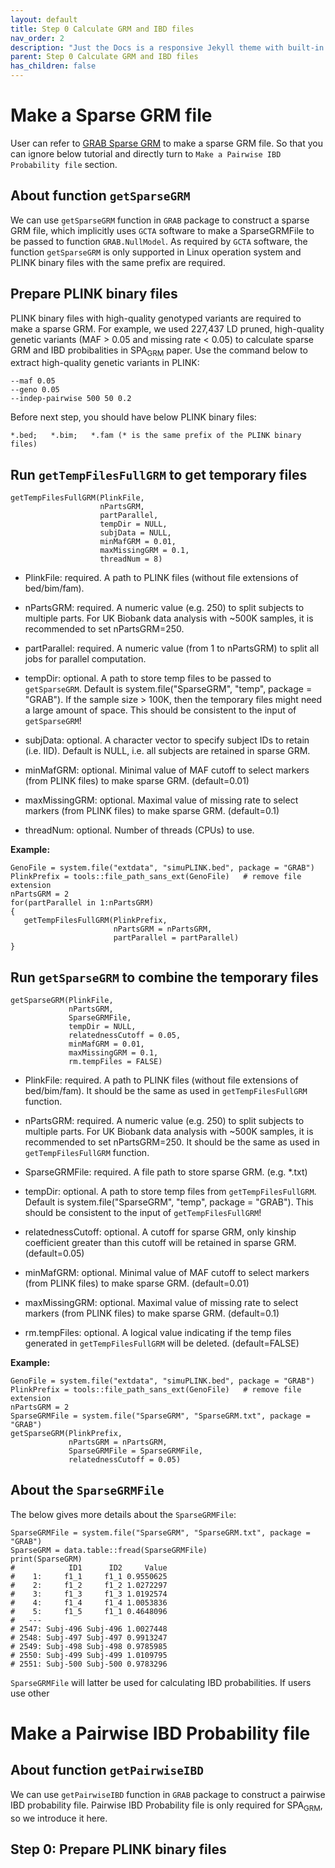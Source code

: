 ```yaml
---
layout: default
title: Step 0 Calculate GRM and IBD files
nav_order: 2
description: "Just the Docs is a responsive Jekyll theme with built-in search that is easily customizable and hosted on GitHub Pages."
parent: Step 0 Calculate GRM and IBD files
has_children: false
---
```


# Make a Sparse GRM file

User can refer to [GRAB Sparse GRM](https://wenjianbi.github.io/grab.github.io/docs/GRM_sparse.html) to make a sparse GRM file. So that you can ignore below tutorial and directly turn to ```Make a Pairwise IBD Probability file``` section.

## About function ```getSparseGRM```

We can use  ```getSparseGRM``` function in ```GRAB``` package to construct a sparse GRM file, which implicitly uses ```GCTA``` software to make a SparseGRMFile to be passed to function ```GRAB.NullModel```. As required by ```GCTA``` software, the function ```getSparseGRM``` is only supported in Linux operation system and PLINK binary files with the same prefix are required.

## Prepare PLINK binary files

PLINK binary files with high-quality genotyped variants are required to make a sparse GRM. For example, we used 227,437 LD pruned, high-quality genetic variants (MAF > 0.05 and missing rate < 0.05) to calculate sparse GRM and IBD probibalities in SPA<sub>GRM</sub> paper. Use the command below to extract high-quality genetic variants in PLINK:

```
--maf 0.05
--geno 0.05
--indep-pairwise 500 50 0.2
```

Before next step, you should have below PLINK binary files:
```
*.bed;   *.bim;   *.fam (* is the same prefix of the PLINK binary files)
```

## Run ```getTempFilesFullGRM``` to get temporary files

```
getTempFilesFullGRM(PlinkFile,
                    nPartsGRM,
                    partParallel,
                    tempDir = NULL,
                    subjData = NULL,
                    minMafGRM = 0.01,
                    maxMissingGRM = 0.1,
                    threadNum = 8)
```

- PlinkFile: required. A path to PLINK files (without file extensions of bed/bim/fam).

- nPartsGRM: required. A numeric value (e.g. 250) to split subjects to multiple parts. For UK Biobank data analysis with ~500K samples, it is recommended to set nPartsGRM=250.

- partParallel: required. A numeric value (from 1 to nPartsGRM) to split all jobs for parallel computation.

- tempDir: optional. A path to store temp files to be passed to ```getSparseGRM```. Default is system.file("SparseGRM", "temp", package = "GRAB"). If the sample size > 100K, then the temporary files might need a large amount of space. This should be consistent to the input of ```getSparseGRM```!

- subjData: optional. A character vector to specify subject IDs to retain (i.e. IID). Default is NULL, i.e. all subjects are retained in sparse GRM.

- minMafGRM: optional. Minimal value of MAF cutoff to select markers (from PLINK files) to make sparse GRM. (default=0.01)

- maxMissingGRM: optional. Maximal value of missing rate to select markers (from PLINK files) to make sparse GRM. (default=0.1)

- threadNum: optional. Number of threads (CPUs) to use.

**Example:**

```
GenoFile = system.file("extdata", "simuPLINK.bed", package = "GRAB")
PlinkPrefix = tools::file_path_sans_ext(GenoFile)   # remove file extension
nPartsGRM = 2
for(partParallel in 1:nPartsGRM)
{
   getTempFilesFullGRM(PlinkPrefix, 
                       nPartsGRM = nPartsGRM, 
                       partParallel = partParallel)
}
```

## Run ```getSparseGRM``` to combine the temporary files

```
getSparseGRM(PlinkFile,
             nPartsGRM,
             SparseGRMFile,
             tempDir = NULL,
             relatednessCutoff = 0.05,
             minMafGRM = 0.01,
             maxMissingGRM = 0.1,
             rm.tempFiles = FALSE)
```

- PlinkFile: required. A path to PLINK files (without file extensions of bed/bim/fam). It should be the same as used in ```getTempFilesFullGRM``` function.

- nPartsGRM: required. A numeric value (e.g. 250) to split subjects to multiple parts. For UK Biobank data analysis with ~500K samples, it is recommended to set nPartsGRM=250. It should be the same as used in ```getTempFilesFullGRM``` function.

- SparseGRMFile: required. A file path to store sparse GRM. (e.g. *.txt)

- tempDir: optional. A path to store temp files from ```getTempFilesFullGRM```. Default is system.file("SparseGRM", "temp", package = "GRAB"). This should be consistent to the input of ```getTempFilesFullGRM```!

- relatednessCutoff: optional. A cutoff for sparse GRM, only kinship coefficient greater than this cutoff will be retained in sparse GRM. (default=0.05)

- minMafGRM: optional. Minimal value of MAF cutoff to select markers (from PLINK files) to make sparse GRM. (default=0.01)

- maxMissingGRM: optional. Maximal value of missing rate to select markers (from PLINK files) to make sparse GRM. (default=0.1)

- rm.tempFiles: optional. A logical value indicating if the temp files generated in ```getTempFilesFullGRM``` will be deleted. (default=FALSE)

**Example:**

```
GenoFile = system.file("extdata", "simuPLINK.bed", package = "GRAB")
PlinkPrefix = tools::file_path_sans_ext(GenoFile)   # remove file extension
nPartsGRM = 2
SparseGRMFile = system.file("SparseGRM", "SparseGRM.txt", package = "GRAB")
getSparseGRM(PlinkPrefix, 
             nPartsGRM = nPartsGRM, 
             SparseGRMFile = SparseGRMFile,
             relatednessCutoff = 0.05)
```

## About the ```SparseGRMFile```

The below gives more details about the ```SparseGRMFile```:

```
SparseGRMFile = system.file("SparseGRM", "SparseGRM.txt", package = "GRAB")
SparseGRM = data.table::fread(SparseGRMFile)
print(SparseGRM)
#            ID1      ID2     Value
#    1:     f1_1     f1_1 0.9550625
#    2:     f1_2     f1_2 1.0272297
#    3:     f1_3     f1_3 1.0192574
#    4:     f1_4     f1_4 1.0053836
#    5:     f1_5     f1_1 0.4648096
#   ---
# 2547: Subj-496 Subj-496 1.0027448
# 2548: Subj-497 Subj-497 0.9913247
# 2549: Subj-498 Subj-498 0.9785985
# 2550: Subj-499 Subj-499 1.0109795
# 2551: Subj-500 Subj-500 0.9783296
```

```SparseGRMFile``` will latter be used for calculating IBD probabilities. If users use other 

# Make a Pairwise IBD Probability file

## About function ```getPairwiseIBD```

We can use  ```getPairwiseIBD``` function in ```GRAB``` package to construct a pairwise IBD probability file. Pairwise IBD Probability file is only required for SPA<sub>GRM</sub>, so we introduce it here.

## Step 0: Prepare PLINK binary files
